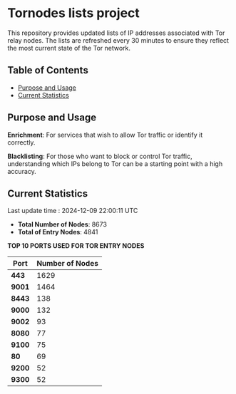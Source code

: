 # Tornodes lists project

This repository provides updated lists of IP addresses associated with Tor relay nodes. The lists are refreshed every 30 minutes to ensure they reflect the most current state of the Tor network.

## Table of Contents

- [Purpose and Usage](#purpose-and-usage)
- [Current Statistics](#current-statistics)


## Purpose and Usage

**Enrichment**: For services that wish to allow Tor traffic or identify it correctly.

**Blacklisting**: For those who want to block or control Tor traffic, understanding which IPs belong to Tor can be a starting point with a high accuracy.

## Current Statistics

Last update time : 2024-12-09 22:00:11 UTC

- **Total Number of Nodes**: 8673
- **Total of Entry Nodes**: 4841

**TOP 10 PORTS USED FOR TOR ENTRY NODES**

| **Port** | **Number of Nodes** |
|------|-----------------|
| **443**   | 1629  |
| **9001**   | 1464  |
| **8443**   | 138  |
| **9000**   | 132  |
| **9002**   | 93  |
| **8080**   | 77  |
| **9100**   | 75  |
| **80**   | 69  |
| **9200**   | 52  |
| **9300**   | 52  |

